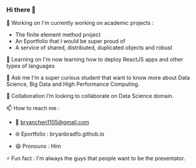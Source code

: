 ### Hi there 👋

<!--
**BryanBradfo/BryanBradfo** is a ✨ _special_ ✨ repository because its `README.md` (this file) appears on your GitHub profile.

Here are some ideas to get you started:

- 🔭 I’m currently working on ...
- 🌱 I’m currently learning ...
- 👯 I’m looking to collaborate on ...
- 🤔 I’m looking for help with ...
- 💬 Ask me about ...
- 📫 How to reach me: ...
- 😄 Pronouns: ...
- ⚡ Fun fact: ...
-->

🔭 Working on
I'm currently working on academic projects : 
- The finite element method project
- An Eportfolio that I would be super proud of
- A service of shared, distributed, duplicated objects and robust

🌱 Learning on
I'm now learning how to deploy ReactJS apps and other types of languages

💬 Ask me 
I'm a super curious student that want to know more about Data Science, Big Data and High Performance Computing.

👯 Collaboration 
I’m looking to collaborate on Data Science domain.

📫 How to reach me : 
- 📧 bryanchen1105@gmail.com
- 🌐 Eportfolio : bryanbradfo.github.io

- 😄 Pronouns :
Him

⚡ Fun fact : 
I'm always the guys that people want to be the presentator.

